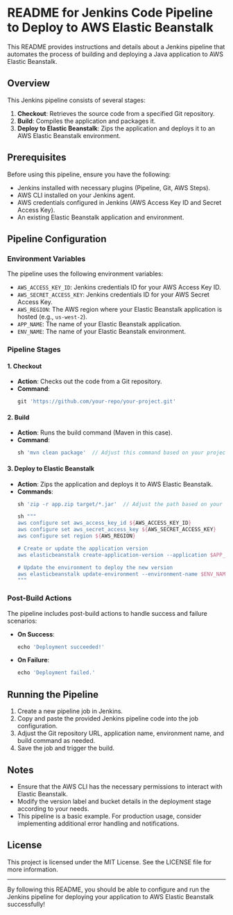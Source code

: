 # README for Jenkins Code Pipeline to Deploy to AWS Elastic Beanstalk

This README provides instructions and details about a Jenkins pipeline that automates the process of building and deploying a Java application to AWS Elastic Beanstalk.

## Overview

This Jenkins pipeline consists of several stages:
1. **Checkout**: Retrieves the source code from a specified Git repository.
2. **Build**: Compiles the application and packages it.
3. **Deploy to Elastic Beanstalk**: Zips the application and deploys it to an AWS Elastic Beanstalk environment.

## Prerequisites

Before using this pipeline, ensure you have the following:

- Jenkins installed with necessary plugins (Pipeline, Git, AWS Steps).
- AWS CLI installed on your Jenkins agent.
- AWS credentials configured in Jenkins (AWS Access Key ID and Secret Access Key).
- An existing Elastic Beanstalk application and environment.

## Pipeline Configuration

### Environment Variables

The pipeline uses the following environment variables:

- `AWS_ACCESS_KEY_ID`: Jenkins credentials ID for your AWS Access Key ID.
- `AWS_SECRET_ACCESS_KEY`: Jenkins credentials ID for your AWS Secret Access Key.
- `AWS_REGION`: The AWS region where your Elastic Beanstalk application is hosted (e.g., `us-west-2`).
- `APP_NAME`: The name of your Elastic Beanstalk application.
- `ENV_NAME`: The name of your Elastic Beanstalk environment.

### Pipeline Stages

#### 1. Checkout

- **Action**: Checks out the code from a Git repository.
- **Command**:
  ```groovy
  git 'https://github.com/your-repo/your-project.git'
  ```

#### 2. Build

- **Action**: Runs the build command (Maven in this case).
- **Command**:
  ```groovy
  sh 'mvn clean package'  // Adjust this command based on your project
  ```

#### 3. Deploy to Elastic Beanstalk

- **Action**: Zips the application and deploys it to AWS Elastic Beanstalk.
- **Commands**:
  ```groovy
  sh 'zip -r app.zip target/*.jar'  // Adjust the path based on your output

  sh """
  aws configure set aws_access_key_id ${AWS_ACCESS_KEY_ID}
  aws configure set aws_secret_access_key ${AWS_SECRET_ACCESS_KEY}
  aws configure set region ${AWS_REGION}
  
  # Create or update the application version
  aws elasticbeanstalk create-application-version --application $APP_NAME --version-label v1 --source-bundle S3Bucket=my-bucket,S3Key=app.zip --description "Version 1"
  
  # Update the environment to deploy the new version
  aws elasticbeanstalk update-environment --environment-name $ENV_NAME --version-label v1
  """
  ```

### Post-Build Actions

The pipeline includes post-build actions to handle success and failure scenarios:

- **On Success**:
  ```groovy
  echo 'Deployment succeeded!'
  ```

- **On Failure**:
  ```groovy
  echo 'Deployment failed.'
  ```

## Running the Pipeline

1. Create a new pipeline job in Jenkins.
2. Copy and paste the provided Jenkins pipeline code into the job configuration.
3. Adjust the Git repository URL, application name, environment name, and build command as needed.
4. Save the job and trigger the build.

## Notes

- Ensure that the AWS CLI has the necessary permissions to interact with Elastic Beanstalk.
- Modify the version label and bucket details in the deployment stage according to your needs.
- This pipeline is a basic example. For production usage, consider implementing additional error handling and notifications.

## License

This project is licensed under the MIT License. See the LICENSE file for more information.

---

By following this README, you should be able to configure and run the Jenkins pipeline for deploying your application to AWS Elastic Beanstalk successfully!
